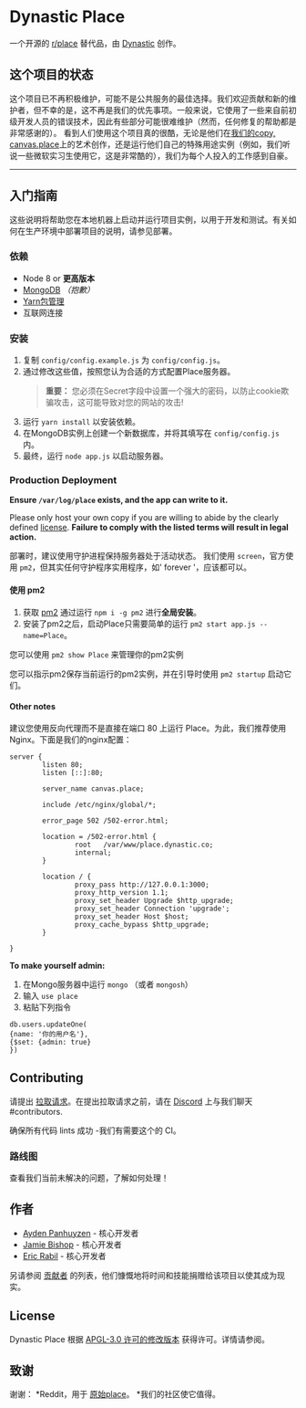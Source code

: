 # Dynastic Place

一个开源的 [r/place](https://reddit.com/r/place) 替代品，由 [Dynastic](https://dynastic.co) 创作。

## 这个项目的状态
这个项目已不再积极维护，可能不是公共服务的最佳选择。我们欢迎贡献和新的维护者，但不幸的是，这不再是我们的优先事项。一般来说，它使用了一些来自前初级开发人员的错误技术，因此有些部分可能很难维护（然而，任何修复的帮助都是非常感谢的）。
看到人们使用这个项目真的很酷，无论是他们在[我们的copy, canvas.place](https://canvas.place)上的艺术创作，还是运行他们自己的特殊用途实例（例如，我们听说一些微软实习生使用它，这是非常酷的），我们为每个人投入的工作感到自豪。

---

## 入门指南

这些说明将帮助您在本地机器上启动并运行项目实例，以用于开发和测试。有关如何在生产环境中部署项目的说明，请参见部署。

### 依赖

* Node 8 or **更高版本**
* [MongoDB](https://www.mongodb.com) *（抱歉）*
* [Yarn包管理](https://www.yarnpkg.com)
* 互联网连接

### 安装

1. 复制 `config/config.example.js` 为 `config/config.js`。
2. 通过修改这些值，按照您认为合适的方式配置Place服务器。
   > **重要：** 您必须在Secret字段中设置一个强大的密码，以防止cookie欺骗攻击，这可能导致对您的网站的攻击!
3. 运行 `yarn install` 以安装依赖。
4. 在MongoDB实例上创建一个新数据库，并将其填写在 `config/config.js` 内。
5. 最终，运行 `node app.js` 以启动服务器。

### Production Deployment

**Ensure `/var/log/place` exists, and the app can write to it.**

Please only host your own copy if you are willing to abide by the clearly defined [license](https://github.com/dynastic/place/blob/master/LICENSE). **Failure to comply with the listed terms will result in legal action.**

部署时，建议使用守护进程保持服务器处于活动状态。 我们使用 `screen`，官方使用 `pm2`，但其实任何守护程序实用程序，如' forever '，应该都可以。

#### 使用 pm2

1. 获取 [pm2](http://pm2.keymetrics.io) 通过运行 `npm i -g pm2` 进行**全局安装**。
2. 安装了pm2之后，启动Place只需要简单的运行 `pm2 start app.js --name=Place`。

您可以使用 `pm2 show Place` 来管理你的pm2实例

您可以指示pm2保存当前运行的pm2实例，并在引导时使用 `pm2 startup` 启动它们。

#### Other notes

建议您使用反向代理而不是直接在端口 80 上运行 Place。为此，我们推荐使用 Nginx。下面是我们的nginx配置：

```nginx
server {
        listen 80;
        listen [::]:80;

        server_name canvas.place;

        include /etc/nginx/global/*;

        error_page 502 /502-error.html;

        location = /502-error.html {
                root   /var/www/place.dynastic.co;
                internal;
        }

        location / {
                proxy_pass http://127.0.0.1:3000;
                proxy_http_version 1.1;
                proxy_set_header Upgrade $http_upgrade;
                proxy_set_header Connection 'upgrade';
                proxy_set_header Host $host;
                proxy_cache_bypass $http_upgrade;
        }

}
```

__To make yourself admin:__

1. 在Mongo服务器中运行 `mongo` （或者 `mongosh`）
2. 输入 `use place`
3. 粘贴下列指令
```
db.users.updateOne(
{name: '你的用户名'},
{$set: {admin: true}
})
```

## Contributing 

请提出 [拉取请求](/https://github.com/dynastic/place/pulls)。在提出拉取请求之前，请在 [Discord](https://discord.gg/CgC8FTg) 上与我们聊天 #contributors.

确保所有代码 lints 成功 -我们有需要这个的 CI。

### 路线图

查看我们当前未解决的问题，了解如何处理！

## 作者

* [Ayden Panhuyzen](https://ayden.dev) - 核心开发者
* [Jamie Bishop](https://twitter.com/jamiebishop123) - 核心开发者
* [Eric Rabil](https://twitter.com/ericrabil) - 核心开发者

另请参阅 [贡献者](https://www.github.com/dynastic/place/contributors) 的列表，他们慷慨地将时间和技能捐赠给该项目以使其成为现实。

## License

Dynastic Place 根据 [APGL-3.0 许可的修改版本](https://github.com/dynastic/place/blob/master/LICENSE) 获得许可。详情请参阅。

## 致谢

谢谢：
*Reddit，用于 [原始place](https://reddit.com/r/place)。
*我们的社区使它值得。
